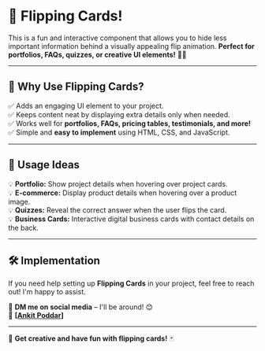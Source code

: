 # 🎴 Flipping Cards!

This is a fun and interactive component that allows you to hide less important information behind a visually appealing flip animation. **Perfect for portfolios, FAQs, quizzes, or creative UI elements!** 🎨✨

---

## 🎯 Why Use Flipping Cards?
✅ Adds an engaging UI element to your project.  
✅ Keeps content neat by displaying extra details only when needed.  
✅ Works well for **portfolios, FAQs, pricing tables, testimonials, and more!**  
✅ Simple and **easy to implement** using HTML, CSS, and JavaScript.

---

## 🚀 Usage Ideas
💡 **Portfolio:** Show project details when hovering over project cards.  
💡 **E-commerce:** Display product details when hovering over a product image.  
💡 **Quizzes:** Reveal the correct answer when the user flips the card.  
💡 **Business Cards:** Interactive digital business cards with contact details on the back.  

---

## 🛠 Implementation
If you need help setting up **Flipping Cards** in your project, feel free to reach out! I'm happy to assist. 

📩 **DM me on social media** – I'll be around! 😊  
🔗 **[[Ankit Poddar](https://www.instagram.com/ankitpoddar__/)]**

---

🚀 **Get creative and have fun with flipping cards!** 🃏
